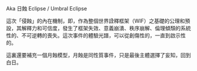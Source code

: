 
Aka 日蝕 Eclipse / Umbral Eclipse 

這次「侵蝕」的內在機制，即，作為整個世界詮釋框架（WIF）之基礎的公理和預設，其解釋力和可信度，發生了框架失效、意義崩潰、秩序崩解、倫理傾頹的系統性的、不可逆轉的喪失。這次事件的體驗光譜，可以從創傷性的，一直到啟示性的。




這裏還要補充一個月蝕模型，月蝕是同性質事件，只是最後主體選擇了妄知，回到白日。